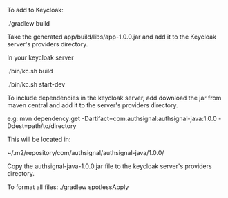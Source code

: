 To add to Keycloak:

./gradlew build

Take the generated app/build/libs/app-1.0.0.jar and add it to the Keycloak server's providers directory.

In your keycloak server

./bin/kc.sh build

./bin/kc.sh start-dev

To include dependencies in the keycloak server, add download the jar from maven central and add it to the server's providers directory.

e.g:
mvn dependency:get -Dartifact=com.authsignal:authsignal-java:1.0.0 -Ddest=path/to/directory

This will be located in:

~/.m2/repository/com/authsignal/authsignal-java/1.0.0/

Copy the authsignal-java-1.0.0.jar file to the keycloak server's providers directory.

To format all files:
./gradlew spotlessApply
